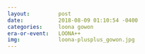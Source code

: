 ```yaml
---
layout:         post
date:           2018-08-09 01:10:54 -0400
categories:     loona gowon
era-or-event:   LOONA++
img:            loona-plusplus_gowon.jpg
---
```

